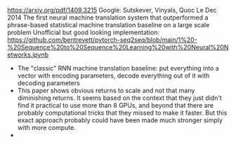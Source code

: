 https://arxiv.org/pdf/1409.3215
Google: Sutskever, Vinyals, Quoc Le
Dec 2014
The first neural machine translation system that outperformed a phrase-based statistical machine translation baseline on a large scale problem
Unofficial but good looking implementation: https://github.com/bentrevett/pytorch-seq2seq/blob/main/1%20-%20Sequence%20to%20Sequence%20Learning%20with%20Neural%20Networks.ipynb

- The "classic" RNN machine translation baseline: put everything into a vector with encoding parameters, decode everything out of it with decoding parameters
- This paper shows obvious returns to scale and not that many diminishing returns. It seems based on the context that they just didn't find it practical to use more than 8 GPUs, and beyond that there are probably computational tricks that they missed to make it faster. But this exact approach probably could have been made much stronger simply with more compute.
- 